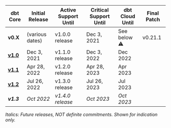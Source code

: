 | dbt Core                        | Initial Release | Active Support Until | Critical Support Until  | dbt Cloud Until | Final Patch |
|---------------------------------|-----------------|----------------------|-------------------------|-----------------|-------------|
| **v0.X**                        | (various dates) | v1.0.0 release       | Dec 3, 2021             | See below ⚠️     | v0.21.1     |
| [**v1.0**](upgrading-to-v1.0)   | Dec 3, 2021     | v1.1.0 release       | Dec 3, 2022             | Dec 2022        |             |
| [**v1.1**](upgrading-to-v1.1)   | Apr 28, 2022    | v1.2.0 release       | Apr 28, 2023            | Apr 2023        |             |
| [**v1.2**](upgrading-to-v1.2)   | Jul 26, 2022    | v1.3.0 release       | Jul 26, 2023            | Jul 2023        |             |
| _**v1.3**_                      | _Oct 2022_      | _v1.4.0 release_     | _Oct 2023_              | _Oct 2023_      |             |

_Italics: Future releases, NOT definite commitments. Shown for indication only._
